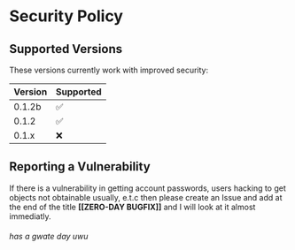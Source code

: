 # Security Policy

## Supported Versions

These versions currently work with improved security:

| Version | Supported          |
| ------- | ------------------ |
| 0.1.2b  | :white_check_mark: |
| 0.1.2   | :white_check_mark: |
| 0.1.x   | :x:                |

## Reporting a Vulnerability

If there is a vulnerability in getting account passwords, users hacking to get objects not obtainable usually, e.t.c then please create an Issue and add at the end of the title **[[ZERO-DAY BUGFIX]]** and I will look at it almost immediatly.

###### has a gwate day uwu
